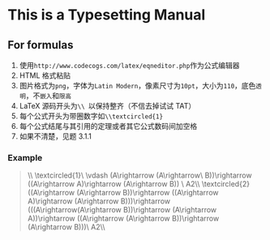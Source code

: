 # This is a Typesetting Manual
## For formulas
1. 使用`http://www.codecogs.com/latex/eqneditor.php`作为公式编辑器
2. HTML 格式粘贴
3. 图片格式为`png`，字体为`Latin Modern`，像素尺寸为`10pt`，大小为`110`，底色`透明`，不`嵌入`和`限高`
4. LaTeX 源码开头为`\\ `以保持整齐（不信去掉试试 TAT）
5. 每个公式开头为带圈数字如`\\textcircled{1}`
6. 每个公式结尾与其引用的定理或者其它公式数码间加空格
7. 如果不清楚，见题 3.1.1
### Example
> \\\ \\textcircled{1}\ \\vdash (A\\rightarrow (A\rightarrow\ B))\rightarrow ((A\rightarrow A)\rightarrow (A\rightarrow B)) \ A2\\\   \textcircled{2}((A\rightarrow (A\rightarrow B))\rightarrow ((A\rightarrow A)\rightarrow (A\rightarrow B)))\rightarrow (((A\rightarrow(A\rightarrow B))\rightarrow (A\rightarrow A))\rightarrow ((A\rightarrow (A\rightarrow B))\rightarrow (A\rightarrow B)))\ A2\\\ 

